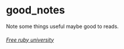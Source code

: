 good_notes
==========

Note some things useful maybe good to reads.

###### [Free ruby university](http://warpedvisions.org)
